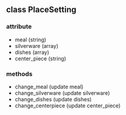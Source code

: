 ## class PlaceSetting

### attribute
* meal (string)
* silverware (array)
* dishes (array)
* center_piece (string)

### methods
* change_meal (update meal)
* change_silverware (update silverware)
* change_dishes (update dishes)
* change_centerpiece (update center_piece)
